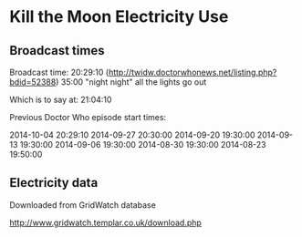 Kill the Moon Electricity Use
=============================



Broadcast times
---------------

Broadcast time: 20:29:10 (http://twidw.doctorwhonews.net/listing.php?bdid=52388)
35:00 "night night" all the lights go out

Which is to say at: 21:04:10


Previous Doctor Who episode start times:

2014-10-04 20:29:10
2014-09-27 20:30:00
2014-09-20 19:30:00
2014-09-13 19:30:00
2014-09-06 19:30:00
2014-08-30 19:30:00
2014-08-23 19:50:00



Electricity data
----------------

Downloaded from GridWatch database

http://www.gridwatch.templar.co.uk/download.php



